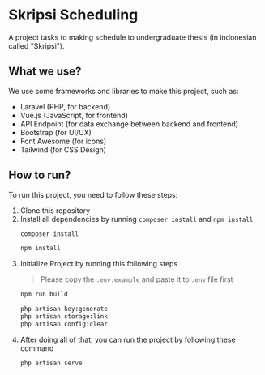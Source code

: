 # Skripsi Scheduling
A project tasks to making schedule to undergraduate thesis (in indonesian called "Skripsi").

## What we use?
We use some frameworks and libraries to make this project, such as:
- Laravel (PHP, for backend)
- Vue.js (JavaScript, for frontend)
- API Endpoint (for data exchange between backend and frontend)
- Bootstrap (for UI/UX)
- Font Awesome (for icons)
- Tailwind (for CSS Design)

## How to run?
To run this project, you need to follow these steps:
1. Clone this repository
2. Install all dependencies by running `composer install` and `npm install`
    ```bash
    composer install
    ```
    ```bash
    npm install
    ```
3. Initialize Project by running this following steps
    > Please copy the `.env.example` and paste it to `.env` file first
    ```bash
    npm run build
    ```
    ```bash
    php artisan key:generate
    php artisan storage:link
    php artisan config:clear
    ```
4. After doing all of that, you can run the project by following these command
    ```bash
    php artisan serve
    ```
